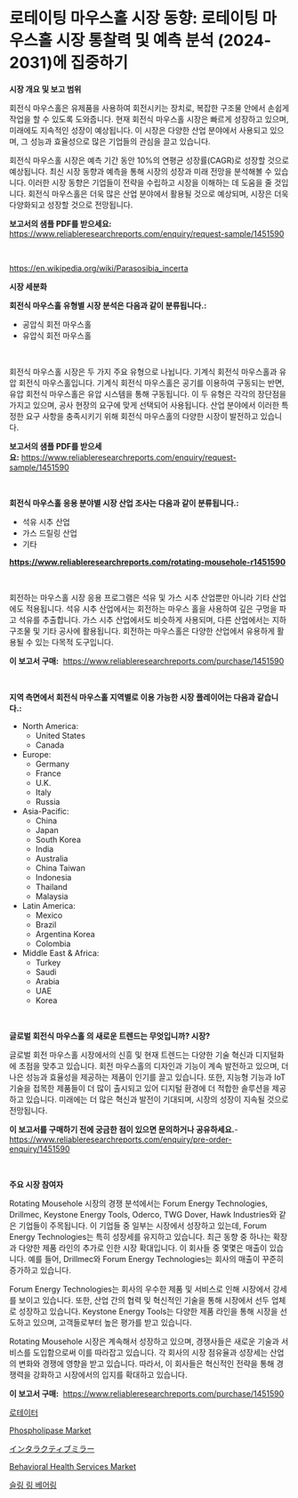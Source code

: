<p><h1>로테이팅 마우스홀 시장 동향: 로테이팅 마우스홀 시장 통찰력 및 예측 분석 (2024-2031)에 집중하기</h1></p><p><strong>시장 개요 및 보고 범위</strong></p>
<p><p>회전식 마우스홀은 유제품을 사용하여 회전시키는 장치로, 복잡한 구조물 안에서 손쉽게 작업을 할 수 있도록 도와줍니다. 현재 회전식 마우스홀 시장은 빠르게 성장하고 있으며, 미래에도 지속적인 성장이 예상됩니다. 이 시장은 다양한 산업 분야에서 사용되고 있으며, 그 성능과 효율성으로 많은 기업들의 관심을 끌고 있습니다.</p><p>회전식 마우스홀 시장은 예측 기간 동안 10%의 연평균 성장률(CAGR)로 성장할 것으로 예상됩니다. 최신 시장 동향과 예측을 통해 시장의 성장과 미래 전망을 분석해볼 수 있습니다. 이러한 시장 동향은 기업들이 전략을 수립하고 시장을 이해하는 데 도움을 줄 것입니다. 회전식 마우스홀은 더욱 많은 산업 분야에서 활용될 것으로 예상되며, 시장은 더욱 다양화되고 성장할 것으로 전망됩니다.</p></p>
<p><strong>보고서의 샘플 PDF를 받으세요:</strong> <a href="https://www.reliableresearchreports.com/enquiry/request-sample/1451590">https://www.reliableresearchreports.com/enquiry/request-sample/1451590</a></p>
<p>&nbsp;</p>
<p><a href="https://en.wikipedia.org/wiki/Parasosibia_incerta">https://en.wikipedia.org/wiki/Parasosibia_incerta</a></p>
<p><strong>시장 세분화</strong></p>
<p><strong>회전식 마우스홀 유형별 시장 분석은 다음과 같이 분류됩니다.:</strong></p>
<p><ul><li>공압식 회전 마우스홀</li><li>유압식 회전 마우스홀</li></ul></p>
<p>&nbsp;</p>
<p><p>회전식 마우스홀 시장은 두 가지 주요 유형으로 나뉩니다. 기계식 회전식 마우스홀과 유압 회전식 마우스홀입니다. 기계식 회전식 마우스홀은 공기를 이용하여 구동되는 반면, 유압 회전식 마우스홀은 유압 시스템을 통해 구동됩니다. 이 두 유형은 각각의 장단점을 가지고 있으며, 공사 현장의 요구에 맞게 선택되어 사용됩니다. 산업 분야에서 이러한 특정한 요구 사항을 충족시키기 위해 회전식 마우스홀의 다양한 시장이 발전하고 있습니다.</p></p>
<p><strong>보고서의 샘플 PDF를 받으세요:</strong>&nbsp;<a href="https://www.reliableresearchreports.com/enquiry/request-sample/1451590">https://www.reliableresearchreports.com/enquiry/request-sample/1451590</a></p>
<p>&nbsp;</p>
<p><strong> 회전식 마우스홀 응용 분야별 시장 산업 조사는 다음과 같이 분류됩니다.:</strong></p>
<p><ul><li>석유 시추 산업</li><li>가스 드릴링 산업</li><li>기타</li></ul></p>
<p><strong><a href="https://www.reliableresearchreports.com/rotating-mousehole-r1451590">https://www.reliableresearchreports.com/rotating-mousehole-r1451590</a></strong></p>
<p>&nbsp;</p>
<p><p>회전하는 마우스홀 시장 응용 프로그램은 석유 및 가스 시추 산업뿐만 아니라 기타 산업에도 적용됩니다. 석유 시추 산업에서는 회전하는 마우스 홀을 사용하여 깊은 구멍을 파고 석유를 추출합니다. 가스 시추 산업에서도 비슷하게 사용되며, 다른 산업에서는 지하 구조물 및 기타 공사에 활용됩니다. 회전하는 마우스홀은 다양한 산업에서 유용하게 활용될 수 있는 다목적 도구입니다.</p></p>
<p><strong>이 보고서 구매:</strong>&nbsp; <a href="https://www.reliableresearchreports.com/purchase/1451590">https://www.reliableresearchreports.com/purchase/1451590</a></p>
<p>&nbsp;</p>
<p><strong>지역 측면에서 회전식 마우스홀 지역별로 이용 가능한 시장 플레이어는 다음과 같습니다.:</strong></p>
<p><ul>
    <li>
        North America:
        <ul>
            <li>United States</li>
            <li>Canada</li>
        </ul>
    </li>
    <li>
        Europe:
        <ul>
            <li>Germany</li>
            <li>France</li>
            <li>U.K.</li>
            <li>Italy</li>
            <li>Russia</li>
        </ul>
    </li>
    <li>
        Asia-Pacific:
        <ul>
            <li>China</li>
            <li>Japan</li>
            <li>South Korea</li>
            <li>India</li>
            <li>Australia</li>
            <li>China Taiwan</li>
            <li>Indonesia</li>
            <li>Thailand</li>
            <li>Malaysia</li>
        </ul>
    </li>
    <li>
        Latin America:
        <ul>
            <li>Mexico</li>
            <li>Brazil</li>
            <li>Argentina Korea</li>
            <li>Colombia</li>
        </ul>
    </li>
    <li>
        Middle East & Africa:
        <ul>
            <li>Turkey</li>
            <li>Saudi</li>
            <li>Arabia</li>
            <li>UAE</li>
            <li>Korea</li>
        </ul>
    </li>
    </ul></p>
<p>&nbsp;</p>
<p><strong>글로벌 회전식 마우스홀 의 새로운 트렌드는 무엇입니까? 시장?</strong></p>
<p><p>글로벌 회전 마우스홀 시장에서의 신흥 및 현재 트렌드는 다양한 기술 혁신과 디지털화에 초점을 맞추고 있습니다. 회전 마우스홀의 디자인과 기능이 계속 발전하고 있으며, 더 나은 성능과 효율성을 제공하는 제품이 인기를 끌고 있습니다. 또한, 지능형 기능과 IoT 기술을 접목한 제품들이 더 많이 출시되고 있어 디지털 환경에 더 적합한 솔루션을 제공하고 있습니다. 미래에는 더 많은 혁신과 발전이 기대되며, 시장의 성장이 지속될 것으로 전망됩니다.</p></p>
<p><strong>이 보고서를 구매하기 전에 궁금한 점이 있으면 문의하거나 공유하세요.</strong>- <a href="https://www.reliableresearchreports.com/enquiry/pre-order-enquiry/1451590">https://www.reliableresearchreports.com/enquiry/pre-order-enquiry/1451590</a></p>
<p>&nbsp;</p>
<p><strong>주요 시장 참여자</strong></p>
<p><p>Rotating Mousehole 시장의 경쟁 분석에서는 Forum Energy Technologies, Drillmec, Keystone Energy Tools, Oderco, TWG Dover, Hawk Industries와 같은 기업들이 주목됩니다. 이 기업들 중 일부는 시장에서 성장하고 있는데, Forum Energy Technologies는 특히 성장세를 유지하고 있습니다. 최근 동향 중 하나는 확장과 다양한 제품 라인의 추가로 인한 시장 확대입니다. 이 회사들 중 몇몇은 매출이 있습니다. 예를 들어, Drillmec와 Forum Energy Technologies는 회사의 매출이 꾸준히 증가하고 있습니다.</p><p>Forum Energy Technologies는 회사의 우수한 제품 및 서비스로 인해 시장에서 강세를 보이고 있습니다. 또한, 산업 간의 협력 및 혁신적인 기술을 통해 시장에서 선두 업체로 성장하고 있습니다. Keystone Energy Tools는 다양한 제품 라인을 통해 시장을 선도하고 있으며, 고객들로부터 높은 평가를 받고 있습니다.</p><p>Rotating Mousehole 시장은 계속해서 성장하고 있으며, 경쟁사들은 새로운 기술과 서비스를 도입함으로써 이를 따라잡고 있습니다. 각 회사의 시장 점유율과 성장세는 산업의 변화와 경쟁에 영향을 받고 있습니다. 따라서, 이 회사들은 혁신적인 전략을 통해 경쟁력을 강화하고 시장에서의 입지를 확대하고 있습니다.</p></p>
<p><strong>이 보고서 구매:</strong>&nbsp;&nbsp;<a href="https://www.reliableresearchreports.com/purchase/1451590">https://www.reliableresearchreports.com/purchase/1451590</a></p>
<p><p><a href="https://github.com/shampaakter36/Market-Research-Report-List-1/blob/main/118129020953.md">로테이터</a></p><p><a href="https://github.com/BraidenLucas2019/Market-Research-Report-List-1/blob/main/phospholipase-market.md">Phospholipase Market</a></p><p><a href="https://github.com/TerrellConn/Market-Research-Report-List-2/blob/main/471316114551.md">インタラクティブミラー</a></p><p><a href="https://issuu.com/reportprime-2/docs/behavioral-health-services-market-size-2030.pptx">Behavioral Health Services Market</a></p><p><a href="https://github.com/Nicolasrown5/Market-Research-Report-List-2/blob/main/256853620952.md">슬링 링 베어링</a></p></p>